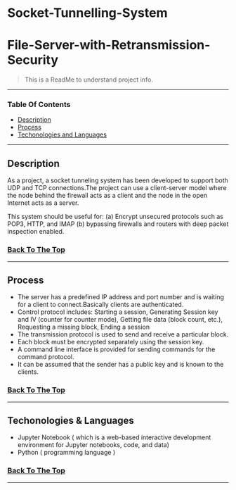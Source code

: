 # Socket-Tunnelling-System
# File-Server-with-Retransmission-Security

>This is a ReadMe to understand project info.

---

### Table Of Contents

- [Description](#description)
- [Process](#process)
- [Techonologies and Languages](#languages)

---

## Description

As a project, a socket tunneling system has been developed to support both UDP and TCP connections.The project can use a client-server model where the node behind the firewall acts as a client and the node in the open Internet acts as a server.

This system should be useful for:
(a) Encrypt unsecured protocols such as POP3, HTTP, and IMAP
(b) bypassing firewalls and routers with deep packet inspection enabled.





### [Back To The Top](#Software-Architecture-for-Natural-Disaster)

---

## Process

- The server has a predefined IP address and port number and is waiting for a client to connect.Basically clients are authenticated.
- Control protocol includes: Starting a session, Generating Session key and IV (counter for counter mode), Getting file data (block count, etc.), Requesting a missing block, Ending a session
- The transmission protocol is used to send and receive a particular block.
- Each block must be encrypted separately using the session key.
- A command line interface is provided for sending commands for the command protocol.
- It can be assumed that the sender has a public key and is known to the clients. 


### [Back To The Top](#Software-Architecture-for-Natural-Disaster)

---

## Techonologies & Languages

- Jupyter Notebook ( which is a web-based interactive development environment for Jupyter notebooks, code, and data)
- Python ( programming language )


### [Back To The Top](#Software-Architecture-for-Natural-Disaster)

---



